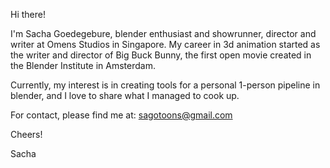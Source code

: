 Hi there!

I'm Sacha Goedegebure, blender enthusiast and showrunner, director and writer at Omens Studios in Singapore. 
My career in 3d animation started as the writer and director of Big Buck Bunny, the first open movie created in the Blender Institute in Amsterdam.

Currently, my interest is in creating tools for a personal 1-person pipeline in blender, and I love to share what I managed to cook up.

For contact, please find me at:
sagotoons@gmail.com

Cheers!

Sacha
